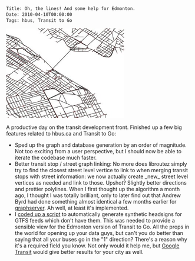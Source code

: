     Title: Oh, the lines! And some help for Edmonton.
    Date: 2010-04-10T00:00:00
    Tags: hbus, Transit to Go

<img src="/files/2010/04/linked_map1.jpg" alt="Map with new link nodes" title="Map with new link nodes" width="320" height="242" class="aligncenter size-full wp-image-118" />

A productive day on the transit development front. Finished up a few big features related to hbus.ca and Transit to Go:

- Sped up the graph and database generation by an order of magnitude. Not too exciting from a user perspective, but I should now be able to iterate the codebase much faster.
- Better transit stop / street graph linking: No more does libroutez simply try to find the closest street level vertice to link to when merging transit stops with street information: we now actually create \_new\_ street level vertices as needed and link to those. Upshot? Slightly better directions and prettier polylines. When I first thought up the algorithm a month ago, I thought I was totally brilliant, only to later find out that Andrew Byrd had done something almost identical a few months earlier for [graphserver][1]. Ah well, at least it's implemented.
- I [coded up a script][2] to automatically generate synthetic headsigns for GTFS feeds which don't have them. This was needed to provide a sensible view for the Edmonton version of Transit to Go. All the props in the world for opening up your data guys, but can't you do better than saying that all your buses go in the "1" direction? There's a reason why it's a required field you know. Not only would it help me, but [Google Transit][3] would give better results for your city as well.

[1]: http://github.com/andrewbyrd/graphserver
[2]: http://gist.github.com/361848
[3]: http://google.com/transit
